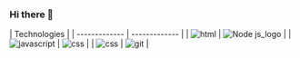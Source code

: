 ### Hi there 👋
| Technologies |
| ------------- | ------------- |
| ![html](https://user-images.githubusercontent.com/56373340/158001258-825eb052-e260-4c57-9a2f-9066788bea05.png)  | ![Node js_logo](https://user-images.githubusercontent.com/56373340/158001478-1e878c19-21fb-4a53-bb1f-12b2b0820147.svg) |
| ![javascript](https://user-images.githubusercontent.com/56373340/158001525-bb020961-82d9-4c05-b6ca-c07895a138af.png)  | ![css](https://user-images.githubusercontent.com/56373340/158001559-9c8accdd-dcb6-47c0-900d-91504a657389.png) |
| ![css](https://user-images.githubusercontent.com/56373340/158001559-9c8accdd-dcb6-47c0-900d-91504a657389.png) | ![git](https://user-images.githubusercontent.com/56373340/158001639-0e65452b-3a82-41b1-995d-6ec32f071718.png) |


<!--
**ramiro1998/ramiro1998** is a ✨ _special_ ✨ repository because its `README.md` (this file) appears on your GitHub profile.

Here are some ideas to get you started:
Technologies:
| Comando | Descripción |
| --- | --- |
| git status | Enumera todos los archivos nuevos o modificados |
| git diff | Muestra las diferencias de archivo que no han sido preparadas |

- 🔭 I’m currently working on ...
- 🌱 I’m currently learning ...
- 👯 I’m looking to collaborate on ...
- 🤔 I’m looking for help with ...
- 💬 Ask me about ...
- 📫 How to reach me: ...
- 😄 Pronouns: ...
- ⚡ Fun fact: ...
-->
